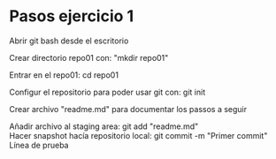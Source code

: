 # Pasos ejercicio 1
Abrir git bash desde el escritorio  

Crear directorio repo01 con: "mkdir repo01"  

Entrar en el repo01: cd repo01  

Configur el repositorio para poder usar git con: git init  

Crear archivo "readme.md" para documentar los passos a seguir  

Añadir archivo al staging area: git add "readme.md"   
Hacer snapshot hacía repositorio local: git commit -m "Primer commit"   
Línea de prueba
